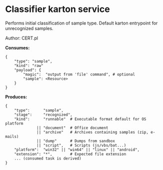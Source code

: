 # Classifier karton service

Performs initial classification of sample type. Default karton entrypoint for unrecognized samples.

Author: CERT.pl

**Consumes:**
```
{
    "type": "sample",
    "kind": "raw"
    "payload": {
        "magic":  "output from 'file' command", # optional
        "sample": <Resource>
    }
} 
```

**Produces:**
```
{
    "type":      "sample",
    "stage":     "recognized",
    "kind":      "runnable"  # Executable format default for OS platform
              || "document"  # Office document
              || "archive"   # Archives containing samples (zip, e-mails)
              || "dump"      # Dumps from sandbox
              || "script",   # Scripts (js/vbs/bat...)
    "platform":  "win32" || "win64" || "linux" || "android",
    "extension": "*",        # Expected file extension
    ... (consumed task is derived)
}
```
